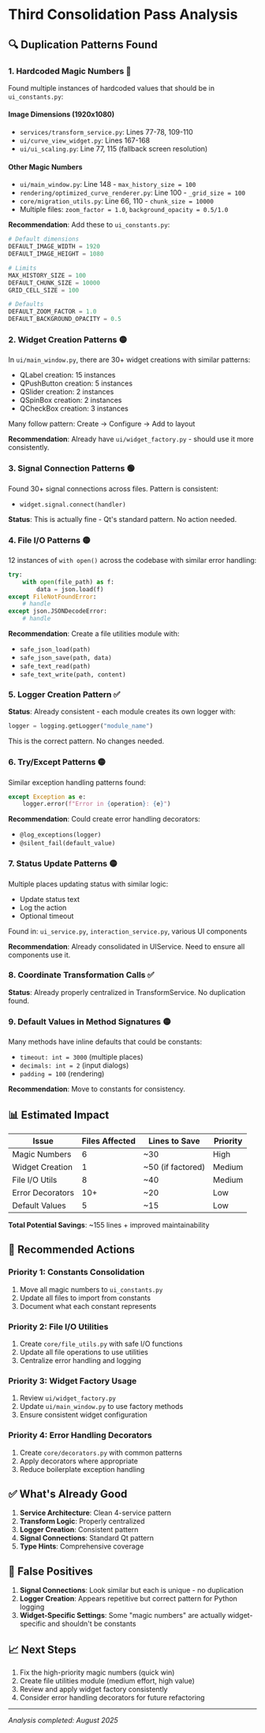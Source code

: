 # Third Consolidation Pass Analysis

## 🔍 Duplication Patterns Found

### 1. **Hardcoded Magic Numbers** 🔴
Found multiple instances of hardcoded values that should be in `ui_constants.py`:

#### Image Dimensions (1920x1080)
- `services/transform_service.py`: Lines 77-78, 109-110
- `ui/curve_view_widget.py`: Lines 167-168  
- `ui/ui_scaling.py`: Line 77, 115 (fallback screen resolution)

#### Other Magic Numbers
- `ui/main_window.py`: Line 148 - `max_history_size = 100`
- `rendering/optimized_curve_renderer.py`: Line 100 - `_grid_size = 100`
- `core/migration_utils.py`: Line 66, 110 - `chunk_size = 10000`
- Multiple files: `zoom_factor = 1.0`, `background_opacity = 0.5/1.0`

**Recommendation**: Add these to `ui_constants.py`:
```python
# Default dimensions
DEFAULT_IMAGE_WIDTH = 1920
DEFAULT_IMAGE_HEIGHT = 1080

# Limits
MAX_HISTORY_SIZE = 100
DEFAULT_CHUNK_SIZE = 10000
GRID_CELL_SIZE = 100

# Defaults
DEFAULT_ZOOM_FACTOR = 1.0
DEFAULT_BACKGROUND_OPACITY = 0.5
```

### 2. **Widget Creation Patterns** 🟡
In `ui/main_window.py`, there are 30+ widget creations with similar patterns:
- QLabel creation: 15 instances
- QPushButton creation: 5 instances  
- QSlider creation: 2 instances
- QSpinBox creation: 2 instances
- QCheckBox creation: 3 instances

Many follow pattern: Create → Configure → Add to layout

**Recommendation**: Already have `ui/widget_factory.py` - should use it more consistently.

### 3. **Signal Connection Patterns** 🟢
Found 30+ signal connections across files. Pattern is consistent:
- `widget.signal.connect(handler)`

**Status**: This is actually fine - Qt's standard pattern. No action needed.

### 4. **File I/O Patterns** 🟡
12 instances of `with open()` across the codebase with similar error handling:

```python
try:
    with open(file_path) as f:
        data = json.load(f)
except FileNotFoundError:
    # handle
except json.JSONDecodeError:
    # handle
```

**Recommendation**: Create a file utilities module with:
- `safe_json_load(path)`
- `safe_json_save(path, data)`
- `safe_text_read(path)`
- `safe_text_write(path, content)`

### 5. **Logger Creation Pattern** ✅
**Status**: Already consistent - each module creates its own logger with:
```python
logger = logging.getLogger("module_name")
```
This is the correct pattern. No changes needed.

### 6. **Try/Except Patterns** 🟡
Similar exception handling patterns found:
```python
except Exception as e:
    logger.error(f"Error in {operation}: {e}")
```

**Recommendation**: Could create error handling decorators:
- `@log_exceptions(logger)`
- `@silent_fail(default_value)`

### 7. **Status Update Patterns** 🟡
Multiple places updating status with similar logic:
- Update status text
- Log the action
- Optional timeout

Found in: `ui_service.py`, `interaction_service.py`, various UI components

**Recommendation**: Already consolidated in UIService. Need to ensure all components use it.

### 8. **Coordinate Transformation Calls** ✅
**Status**: Already properly centralized in TransformService. No duplication found.

### 9. **Default Values in Method Signatures** 🟡
Many methods have inline defaults that could be constants:
- `timeout: int = 3000` (multiple places)
- `decimals: int = 2` (input dialogs)
- `padding = 100` (rendering)

**Recommendation**: Move to constants for consistency.

## 📊 Estimated Impact

| Issue | Files Affected | Lines to Save | Priority |
|-------|---------------|---------------|----------|
| Magic Numbers | 6 | ~30 | High |
| Widget Creation | 1 | ~50 (if factored) | Medium |
| File I/O Utils | 8 | ~40 | Medium |
| Error Decorators | 10+ | ~20 | Low |
| Default Values | 5 | ~15 | Low |

**Total Potential Savings**: ~155 lines + improved maintainability

## 🎯 Recommended Actions

### Priority 1: Constants Consolidation
1. Move all magic numbers to `ui_constants.py`
2. Update all files to import from constants
3. Document what each constant represents

### Priority 2: File I/O Utilities
1. Create `core/file_utils.py` with safe I/O functions
2. Update all file operations to use utilities
3. Centralize error handling and logging

### Priority 3: Widget Factory Usage
1. Review `ui/widget_factory.py` 
2. Update `ui/main_window.py` to use factory methods
3. Ensure consistent widget configuration

### Priority 4: Error Handling Decorators
1. Create `core/decorators.py` with common patterns
2. Apply decorators where appropriate
3. Reduce boilerplate exception handling

## ✅ What's Already Good

1. **Service Architecture**: Clean 4-service pattern
2. **Transform Logic**: Properly centralized
3. **Logger Creation**: Consistent pattern
4. **Signal Connections**: Standard Qt pattern
5. **Type Hints**: Comprehensive coverage

## 🚫 False Positives

1. **Signal Connections**: Look similar but each is unique - no duplication
2. **Logger Creation**: Appears repetitive but correct pattern for Python logging
3. **Widget-Specific Settings**: Some "magic numbers" are actually widget-specific and shouldn't be constants

## 📈 Next Steps

1. Fix the high-priority magic numbers (quick win)
2. Create file utilities module (medium effort, high value)
3. Review and apply widget factory consistently
4. Consider error handling decorators for future refactoring

---
*Analysis completed: August 2025*